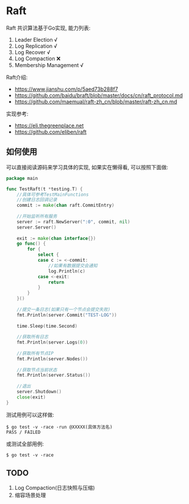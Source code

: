 # Raft

Raft 共识算法基于Go实现, 能力列表:
1. Leader Election √
2. Log Replication √
3. Log Recover √
4. Log Compaction ❌
5. Membership Management √

Raft介绍:

* https://www.jianshu.com/p/5aed73b288f7
* https://github.com/baidu/braft/blob/master/docs/cn/raft_protocol.md
* https://github.com/maemual/raft-zh_cn/blob/master/raft-zh_cn.md

实现参考:

* https://eli.thegreenplace.net
* https://github.com/eliben/raft

## 如何使用

可以直接阅读源码来学习具体的实现, 如果实在懒得看, 可以按照下面做:

```go
package main

func TestRaft(t *testing.T) {
    //具体可参考TestMainFunctions
    //创建日志回调记录
    commit := make(chan raft.CommitEntry)
    
    //开始监听所有服务
    server := raft.NewServer(":0", commit, nil)
    server.Server()
    
    exit := make(chan interface{})
    go func() {
        for {
            select {
            case c := <-commit:
                //如果有数据提交会通知
                log.Println(c)
            case <-exit:
                return
            }
        }
    }()
    
    //提交一条日志(如果只有一个节点会提交失败)
    fmt.Println(server.Commit("TEST-LOG"))
    
    time.Sleep(time.Second)
    
    //获取所有日志
    fmt.Println(server.Logs(0))
    
    //获取所有节点IP
    fmt.Println(server.Nodes())
    
    //获取节点当前状态
    fmt.Println(server.Status())
    
    //退出
    server.Shutdown()
    close(exit)
}
```

测试用例可以这样做:

```
$ go test -v -race -run @XXXXX(具体方法名)
PASS / FAILED
```

或测试全部用例:
```
$ go test -v -race
```

## TODO
1. Log Compaction(日志快照与压缩)
2. 缩容场景处理
